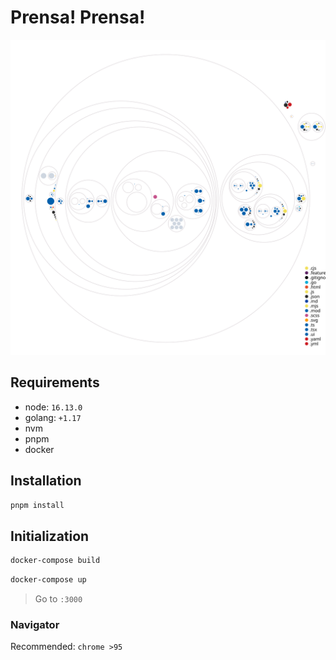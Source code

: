 # Prensa! Prensa!

![Diagram](./static/workspace-diagram.svg)

## Requirements

-  node: `16.13.0`
-  golang: `+1.17`
-  nvm
-  pnpm
-  docker

## Installation

```bash
pnpm install
```

## Initialization

```bash
docker-compose build
```

```bash
docker-compose up
```

> Go to `:3000`

### Navigator

Recommended: `chrome >95`
